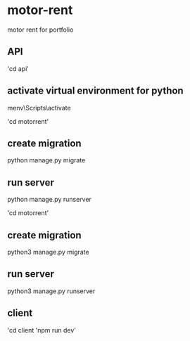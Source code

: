 # motor-rent

motor rent for portfolio

## API

'cd api'

## activate virtual environment for python

menv\Scripts\activate

'cd motorrent'

## create migration

python manage.py migrate

## run server

python manage.py runserver

'cd motorrent'

## create migration

python3 manage.py migrate

## run server

python3 manage.py runserver

## client

'cd client
'npm run dev'
